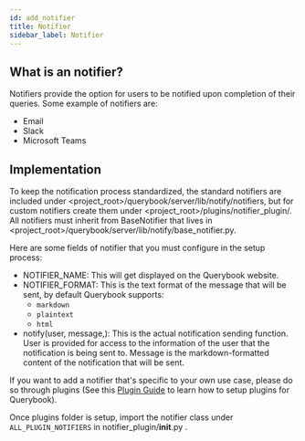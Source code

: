 ```yaml
---
id: add_notifier
title: Notifier
sidebar_label: Notifier
---
```


## What is an notifier?

Notifiers provide the option for users to be notified upon completion of their queries. Some example of notifiers are:

-   Email
-   Slack
-   Microsoft Teams

## Implementation

To keep the notification process standardized, the standard notifiers are included under <project_root>/querybook/server/lib/notify/notifiers,
but for custom notifiers create them under <project_root>/plugins/notifier_plugin/.
All notifiers must inherit from BaseNotifier that lives in <project_root>/querybook/server/lib/notify/base_notifier.py.

Here are some fields of notifier that you must configure in the setup process:

-   NOTIFIER_NAME: This will get displayed on the Querybook website.
-   NOTIFIER_FORMAT: This is the text format of the message that will be sent, by default Querybook supports:
    -   `markdown`
    -   `plaintext`
    -   `html`
-   notify(user, message,): This is the actual notification sending function. User is provided for access to the information of the user that the notification is being sent to. Message is the markdown-formatted content of the notification that will be sent.

If you want to add a notifier that's specific to your own use case, please do so through plugins (See this [Plugin Guide](../admin_guide/plugins.md) to learn how to setup plugins for Querybook).

Once plugins folder is setup, import the notifier class under `ALL_PLUGIN_NOTIFIERS` in notifier_plugin/**init**.py .
